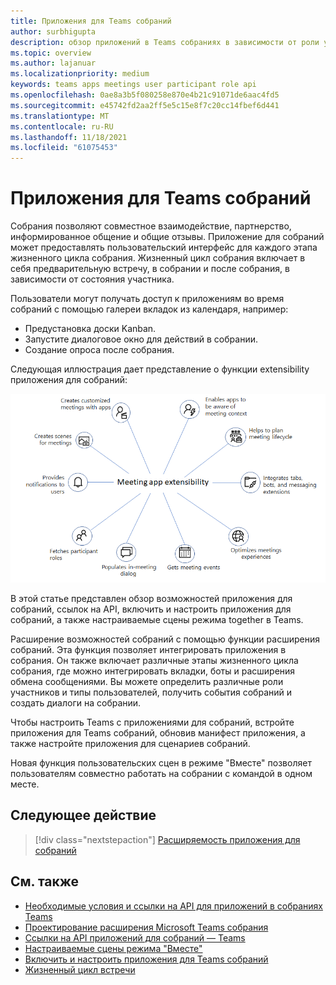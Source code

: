 ```yaml
---
title: Приложения для Teams собраний
author: surbhigupta
description: обзор приложений в Teams собраниях в зависимости от роли участника и пользователя
ms.topic: overview
ms.author: lajanuar
ms.localizationpriority: medium
keywords: teams apps meetings user participant role api
ms.openlocfilehash: 0ae8a3b5f080258e870e4b21c91071de6aac4fd5
ms.sourcegitcommit: e45742fd2aa2ff5e5c15e8f7c20cc14fbef6d441
ms.translationtype: MT
ms.contentlocale: ru-RU
ms.lasthandoff: 11/18/2021
ms.locfileid: "61075453"
---
```

# <a name="apps-for-teams-meetings"></a>Приложения для Teams собраний

Собрания позволяют совместное взаимодействие, партнерство, информированное общение и общие отзывы. Приложение для собраний может предоставлять пользовательский интерфейс для каждого этапа жизненного цикла собрания. Жизненный цикл собрания включает в себя предварительную встречу, в собрании и после собрания, в зависимости от состояния участника.

Пользователи могут получать доступ к приложениям во время собраний с помощью галереи вкладок из календаря, например:

* Предустановка доски Kanban.
* Запустите диалоговое окно для действий в собрании.
* Создание опроса после собрания.

Следующая иллюстрация дает представление о функции extensibility приложения для собраний:

![Расширяемость приложения для собраний](../assets/images/apps-in-meetings/meetingappextensibility.png)

В этой статье представлен обзор возможностей приложения для собраний, ссылок на API, включить и настроить приложения для собраний, а также настраиваемые сцены режима together в Teams.

Расширение возможностей собраний с помощью функции расширения собраний. Эта функция позволяет интегрировать приложения в собрания. Он также включает различные этапы жизненного цикла собрания, где можно интегрировать вкладки, боты и расширения обмена сообщениями. Вы можете определить различные роли участников и типы пользователей, получить события собраний и создать диалоги на собрании.

Чтобы настроить Teams с приложениями для собраний, встройте приложения для Teams собраний, обновив манифест приложения, а также настройте приложения для сценариев собраний.

Новая функция пользовательских сцен в режиме "Вместе" позволяет пользователям совместно работать на собрании с командой в одном месте.

## <a name="next-step"></a>Следующее действие

> [!div class="nextstepaction"]
> [Расширяемость приложения для собраний](meeting-app-extensibility.md)

## <a name="see-also"></a>См. также

* [Необходимые условия и ссылки на API для приложений в собраниях Teams](create-apps-for-teams-meetings.md)
* [Проектирование расширения Microsoft Teams собрания](~/apps-in-teams-meetings/design/designing-apps-in-meetings.md)
* [Ссылки на API приложений для собраний — Teams](~/apps-in-teams-meetings/api-references.md)
* [Настраиваемые сцены режима "Вместе"](~/apps-in-teams-meetings/teams-together-mode.md)
* [Включить и настроить приложения для Teams собраний](~/apps-in-teams-meetings/enable-and-configure-your-app-for-teams-meetings.md)
* [Жизненный цикл встречи](meeting-app-extensibility.md#meeting-lifecycle)
